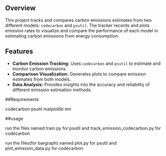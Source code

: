 ## Overview

This project tracks and compares carbon emissions estimates from two different models: `codecarbon` and `psutil`. The tracker records and plots emission rates to visualize and compare the performance of each model in estimating carbon emissions from energy consumption.

## Features

- **Carbon Emission Tracking:** Uses `codecarbon` and `psutil` to estimate and monitor carbon emissions.
- **Comparison Visualization:** Generates plots to compare emission estimates from both models.
- **Data Analysis:** Provides insights into the accuracy and reliability of different emission estimation methods.


##Requirements

codecarbon
psutil
matplotlib
em

##usage

run the files named train.py for psutil and track_emission_codecarbon.py for codecarbon 

run the files(for bargraph) named plot.py for psutil and plot_emission_data.py for codecarbon
